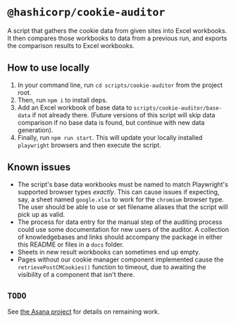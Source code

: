 # `@hashicorp/cookie-auditor`

A script that gathers the cookie data from given sites into Excel workbooks. It then compares those workbooks to data from a previous run, and exports the comparison results to Excel workbooks.

## How to use locally

1. In your command line, run `cd scripts/cookie-auditor` from the project root.
2. Then, run `npm i` to install deps.
3. Add an Excel workbook of base data to `scripts/cookie-auditor/base-data` if not already there. (Future versions of this script will skip data comparison if no base data is found, but continue with new data generation).
4. Finally, run `npm run start`. This will update your locally installed `playwright` browsers and then execute the script.

## Known issues

- The script's base data workbooks must be named to match Playwright's supported browser types _exactly_. This can cause issues if expecting, say, a sheet named `google.xlsx` to work for the `chromium` browser type. The user should be able to use or set filename aliases that the script will pick up as valid.
- The process for data entry for the manual step of the auditing process could use some documentation for new users of the auditor. A collection of knowledgebases and links should accompany the package in either this README or files in a `docs` folder.
- Sheets in new result workbooks can sometimes end up empty.
- Pages without our cookie manager component implemented cause the `retrievePostCMCookies()` function to timeout, due to awaiting the visibility of a component that isn't there.

## `TODO`

See [the Asana project](https://app.asana.com/0/1205391667405183/1205399681178382) for details on remaining work.

